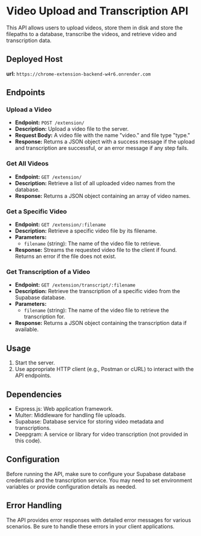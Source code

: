 # Video Upload and Transcription API

This API allows users to upload videos, store them in disk and store the filepaths to a database, transcribe the videos, and retrieve video and transcription data.


## Deployed Host

**url:** `https://chrome-extension-backend-w4r6.onrender.com`
## Endpoints

### Upload a Video

- **Endpoint:** `POST /extension/`
- **Description:** Upload a video file to the server.
- **Request Body:** A video file with the name "video." and file type "type."
- **Response:** Returns a JSON object with a success message if the upload and transcription are successful, or an error message if any step fails.

### Get All Videos

- **Endpoint:** `GET /extension/`
- **Description:** Retrieve a list of all uploaded video names from the database.
- **Response:** Returns a JSON object containing an array of video names.

### Get a Specific Video

- **Endpoint:** `GET /extension/:filename`
- **Description:** Retrieve a specific video file by its filename.
- **Parameters:**
  - `filename` (string): The name of the video file to retrieve.
- **Response:** Streams the requested video file to the client if found. Returns an error if the file does not exist.

### Get Transcription of a Video

- **Endpoint:** `GET /extension/transcript/:filename`
- **Description:** Retrieve the transcription of a specific video from the Supabase database.
- **Parameters:**
  - `filename` (string): The name of the video file to retrieve the transcription for.
- **Response:** Returns a JSON object containing the transcription data if available.

## Usage

1. Start the server.
2. Use appropriate HTTP client (e.g., Postman or cURL) to interact with the API endpoints.

## Dependencies

- Express.js: Web application framework.
- Multer: Middleware for handling file uploads.
- Supabase: Database service for storing video metadata and transcriptions.
- Deepgram: A service or library for video transcription (not provided in this code).

## Configuration

Before running the API, make sure to configure your Supabase database credentials and the transcription service. You may need to set environment variables or provide configuration details as needed.

## Error Handling

The API provides error responses with detailed error messages for various scenarios. Be sure to handle these errors in your client applications.

